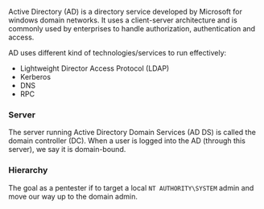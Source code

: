 Active Directory (AD) is a directory service developed by Microsoft for windows domain networks. It uses a client-server architecture and is commonly used by enterprises to handle authorization, authentication and access.

AD uses different kind of technologies/services to run effectively:
- Lightweight Director Access Protocol (LDAP)
- Kerberos
- DNS
- RPC
### Server
The server running Active Directory Domain Services (AD DS) is called the domain controller (DC). When a user is logged into the AD (through this server), we say it is domain-bound.

### Hierarchy
The goal as a pentester if to target a local `NT AUTHORITY\SYSTEM` admin and move our way up to the domain admin.